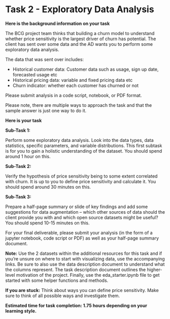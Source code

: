 # Task 2 - Exploratory Data Analysis

**Here is the background information on your task**

The BCG project team thinks that building a churn model to understand whether price sensitivity is the largest driver of churn has potential. The client has sent over some data and the AD wants you to perform some exploratory data analysis.

The data that was sent over includes:

- Historical customer data: Customer data such as usage, sign up date, forecasted usage etc
- Historical pricing data: variable and fixed pricing data etc
- Churn indicator: whether each customer has churned or not

Please submit analysis in a code script, notebook, or PDF format. 

Please note, there are multiple ways to approach the task and that the sample answer is just one way to do it.

**Here is your task**

**Sub-Task 1:**

Perform some exploratory data analysis. Look into the data types, data statistics, specific parameters, and variable distributions. This first subtask is for you to gain a holistic understanding of the dataset. You should spend around 1 hour on this.

**Sub-Task 2:**

Verify the hypothesis of price sensitivity being to some extent correlated with churn. It is up to you to define price sensitivity and calculate it. You should spend around 30 minutes on this.

**Sub-Task 3:**

Prepare a half-page summary or slide of key findings and add some suggestions for data augmentation – which other sources of data should the client provide you with and which open source datasets might be useful? You should spend 10-15 minutes on this.

For your final deliverable, please submit your analysis (in the form of a jupyter notebook, code script or PDF) as well as your half-page summary document.

**Note:** Use the 2 datasets within the additional resources for this task and if you’re unsure on where to start with visualizing data, use the accompanying links. Be sure to also use the data description document to understand what the columns represent. The task description document outlines the higher-level motivation of the project. Finally, use the eda_starter.ipynb file to get started with some helper functions and methods.

**If you are stuck:** Think about ways you can define price sensitivity. Make sure to think of all possible ways and investigate them.

**Estimated time for task completion: 1.75 hours depending on your learning style.**